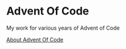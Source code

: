 # Advent Of Code 
My work for various years of Advent of Code

[About Advent Of Code](https://adventofcode.com/2023/about)
